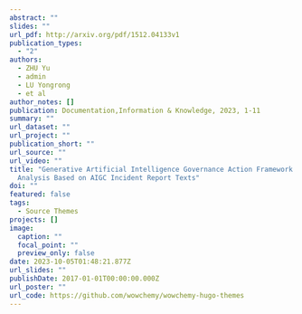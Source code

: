 ```yaml
---
abstract: ""
slides: ""
url_pdf: http://arxiv.org/pdf/1512.04133v1
publication_types:
  - "2"
authors:
  - ZHU Yu
  - admin
  - LU Yongrong
  - et al
author_notes: []
publication: Documentation,Information & Knowledge, 2023, 1-11
summary: ""
url_dataset: ""
url_project: ""
publication_short: ""
url_source: ""
url_video: ""
title: "Generative Artificial Intelligence Governance Action Framework: Content
  Analysis Based on AIGC Incident Report Texts"
doi: ""
featured: false
tags:
  - Source Themes
projects: []
image:
  caption: ""
  focal_point: ""
  preview_only: false
date: 2023-10-05T01:48:21.877Z
url_slides: ""
publishDate: 2017-01-01T00:00:00.000Z
url_poster: ""
url_code: https://github.com/wowchemy/wowchemy-hugo-themes
---
```

